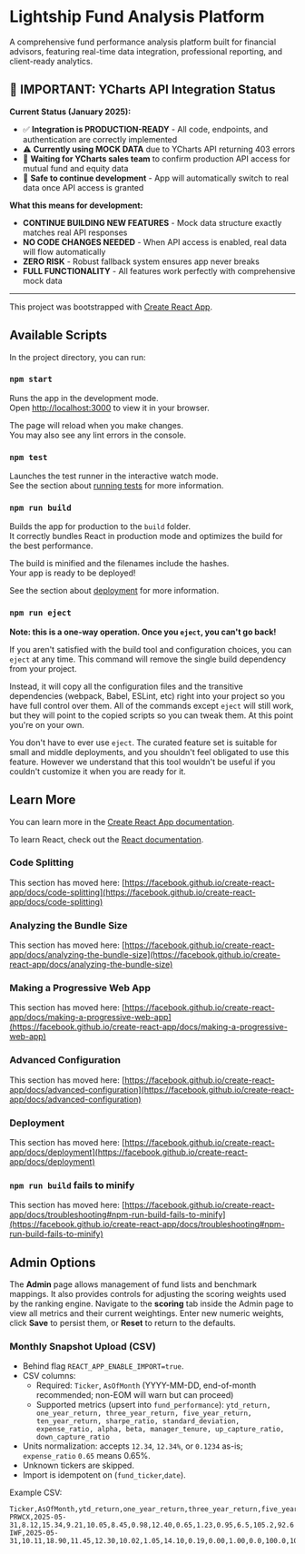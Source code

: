 # Lightship Fund Analysis Platform

A comprehensive fund performance analysis platform built for financial advisors, featuring real-time data integration, professional reporting, and client-ready analytics.

## 🚨 **IMPORTANT: YCharts API Integration Status**

**Current Status (January 2025):**
- ✅ **Integration is PRODUCTION-READY** - All code, endpoints, and authentication are correctly implemented
- ⚠️ **Currently using MOCK DATA** due to YCharts API returning 403 errors
- 🔄 **Waiting for YCharts sales team** to confirm production API access for mutual fund and equity data
- 🚀 **Safe to continue development** - App will automatically switch to real data once API access is granted

**What this means for development:**
- **CONTINUE BUILDING NEW FEATURES** - Mock data structure exactly matches real API responses
- **NO CODE CHANGES NEEDED** - When API access is enabled, real data will flow automatically
- **ZERO RISK** - Robust fallback system ensures app never breaks
- **FULL FUNCTIONALITY** - All features work perfectly with comprehensive mock data

---

This project was bootstrapped with [Create React App](https://github.com/facebook/create-react-app).

## Available Scripts

In the project directory, you can run:

### `npm start`

Runs the app in the development mode.\
Open [http://localhost:3000](http://localhost:3000) to view it in your browser.

The page will reload when you make changes.\
You may also see any lint errors in the console.

### `npm test`

Launches the test runner in the interactive watch mode.\
See the section about [running tests](https://facebook.github.io/create-react-app/docs/running-tests) for more information.

### `npm run build`

Builds the app for production to the `build` folder.\
It correctly bundles React in production mode and optimizes the build for the best performance.

The build is minified and the filenames include the hashes.\
Your app is ready to be deployed!

See the section about [deployment](https://facebook.github.io/create-react-app/docs/deployment) for more information.

### `npm run eject`

**Note: this is a one-way operation. Once you `eject`, you can't go back!**

If you aren't satisfied with the build tool and configuration choices, you can `eject` at any time. This command will remove the single build dependency from your project.

Instead, it will copy all the configuration files and the transitive dependencies (webpack, Babel, ESLint, etc) right into your project so you have full control over them. All of the commands except `eject` will still work, but they will point to the copied scripts so you can tweak them. At this point you're on your own.

You don't have to ever use `eject`. The curated feature set is suitable for small and middle deployments, and you shouldn't feel obligated to use this feature. However we understand that this tool wouldn't be useful if you couldn't customize it when you are ready for it.

## Learn More

You can learn more in the [Create React App documentation](https://facebook.github.io/create-react-app/docs/getting-started).

To learn React, check out the [React documentation](https://reactjs.org/).

### Code Splitting

This section has moved here: [https://facebook.github.io/create-react-app/docs/code-splitting](https://facebook.github.io/create-react-app/docs/code-splitting)

### Analyzing the Bundle Size

This section has moved here: [https://facebook.github.io/create-react-app/docs/analyzing-the-bundle-size](https://facebook.github.io/create-react-app/docs/analyzing-the-bundle-size)

### Making a Progressive Web App

This section has moved here: [https://facebook.github.io/create-react-app/docs/making-a-progressive-web-app](https://facebook.github.io/create-react-app/docs/making-a-progressive-web-app)

### Advanced Configuration

This section has moved here: [https://facebook.github.io/create-react-app/docs/advanced-configuration](https://facebook.github.io/create-react-app/docs/advanced-configuration)

### Deployment

This section has moved here: [https://facebook.github.io/create-react-app/docs/deployment](https://facebook.github.io/create-react-app/docs/deployment)

### `npm run build` fails to minify

This section has moved here: [https://facebook.github.io/create-react-app/docs/troubleshooting#npm-run-build-fails-to-minify](https://facebook.github.io/create-react-app/docs/troubleshooting#npm-run-build-fails-to-minify)

## Admin Options

The **Admin** page allows management of fund lists and benchmark mappings. It also provides controls for adjusting the scoring weights used by the ranking engine. Navigate to the **scoring** tab inside the Admin page to view all metrics and their current weightings. Enter new numeric weights, click **Save** to persist them, or **Reset** to return to the defaults.

### Monthly Snapshot Upload (CSV)
- Behind flag `REACT_APP_ENABLE_IMPORT=true`.
- CSV columns:
  - Required: `Ticker`, `AsOfMonth` (YYYY-MM-DD, end-of-month recommended; non-EOM will warn but can proceed)
  - Supported metrics (upsert into `fund_performance`): `ytd_return, one_year_return, three_year_return, five_year_return, ten_year_return, sharpe_ratio, standard_deviation, expense_ratio, alpha, beta, manager_tenure, up_capture_ratio, down_capture_ratio`
- Units normalization: accepts `12.34`, `12.34%`, or `0.1234` as-is; `expense_ratio` `0.65` means 0.65%.
- Unknown tickers are skipped.
- Import is idempotent on (`fund_ticker`,`date`).

Example CSV:

```
Ticker,AsOfMonth,ytd_return,one_year_return,three_year_return,five_year_return,ten_year_return,sharpe_ratio,standard_deviation,expense_ratio,alpha,beta,manager_tenure,up_capture_ratio,down_capture_ratio
PRWCX,2025-05-31,8.12,15.34,9.21,10.05,8.45,0.98,12.40,0.65,1.23,0.95,6.5,105.2,92.6
IWF,2025-05-31,10.11,18.90,11.45,12.30,10.02,1.05,14.10,0.19,0.00,1.00,0.0,100.0,100.0
```
